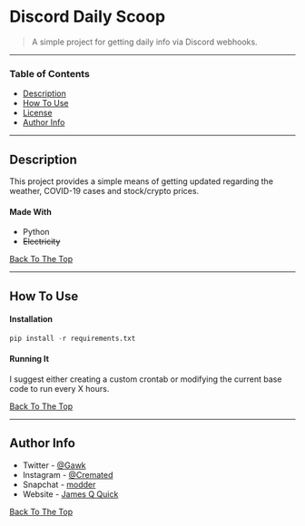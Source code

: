 # Discord Daily Scoop

>  A simple project for getting daily info via Discord webhooks.

---

### Table of Contents

- [Description](#description)
- [How To Use](#how-to-use)
- [License](#license)
- [Author Info](#author-info)

---

## Description

This project provides a simple means of getting updated regarding the weather, COVID-19 cases and stock/crypto prices. 

#### Made With

- Python
- ~~Electricity~~

[Back To The Top](#read-me-template)

---

## How To Use

#### Installation

```python
pip install -r requirements.txt
```

#### Running It

I suggest either creating a custom crontab or modifying the current base code to run every X hours.

[Back To The Top](#read-me-template)

---

## Author Info

- Twitter - [@Gawk](https://twitter.com/gawk)
- Instagram - [@Cremated](https://instagram.com/cremated)
- Snapchat - [modder](https://snapchat.com/add/modder)
- Website - [James Q Quick](https://jamesqquick.com)

[Back To The Top](#read-me-template)
